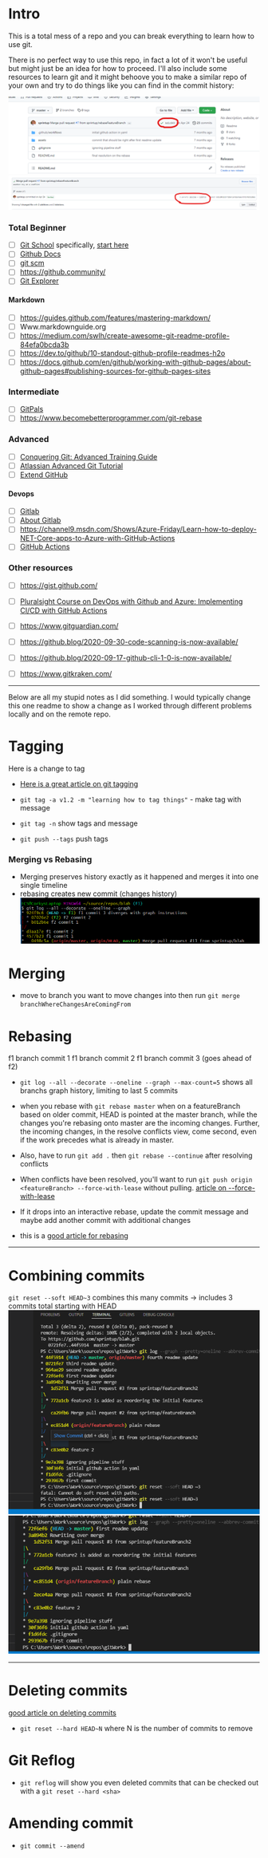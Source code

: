 # Intro

This is a total mess of a repo and you can break everything to learn how to use git. 

There is no perfect way to use this repo, in fact a lot of it won't be useful but might just be an idea for how to proceed. I'll also include some resources to learn git and it might behoove you to make a similar repo of your own and try to do things like you can find in the commit history: 

![mostRecentCommit](/assets/mostRecentCommit.png)
![parentCommit](/assets/parentCommit.png)

### Total Beginner
- [ ] [Git School](https://www.youtube.com/channel/UCshmCws1MijkZLMkPmOmzbQ) specifically, [start here](https://www.youtube.com/watch?v=OZEGnam2M9s&list=PLu-nSsOS6FRIg52MWrd7C_qSnQp3ZoHwW)
- [ ] [Github Docs](https://docs.github.com/en)
- [ ] [git scm](https://git-scm.com/docs)
- [ ] https://github.community/ 
- [ ] [Git Explorer](gitexplorer.com)
#### Markdown 
- [ ] https://guides.github.com/features/mastering-markdown/
- [ ] Www.markdownguide.org
- [ ] https://medium.com/swlh/create-awesome-git-readme-profile-84efa0bcda3b
- [ ] https://dev.to/github/10-standout-github-profile-readmes-h2o 
- [ ] https://docs.github.com/en/github/working-with-github-pages/about-github-pages#publishing-sources-for-github-pages-sites 

### Intermediate 
- [ ] [GitPals](https://www.gitpals.com)
- [ ] https://www.becomebetterprogrammer.com/git-rebase

### Advanced
- [ ] [Conquering Git: Advanced Training Guide](https://www.udemy.com/course/conquering-git-advanced-training-guide/) 
- [ ] [Atlassian Advanced Git Tutorial](https://www.atlassian.com/git/tutorials/advanced-overview)
- [ ] [Extend GitHub](https://github.com/marketplace?type=) 

#### Devops
- [ ] [Gitlab](https://docs.gitlab.com/ee/README.html) 
- [ ] [About Gitlab](https://about.gitlab.com/)
- [ ] https://channel9.msdn.com/Shows/Azure-Friday/Learn-how-to-deploy-NET-Core-apps-to-Azure-with-GitHub-Actions 
- [ ] [GitHub Actions](https://docs.github.com/en/actions)

### Other resources
- [ ] https://gist.github.com/
- [ ] [Pluralsight Course on DevOps with Github and Azure: Implementing CI/CD with GitHub Actions](https://app.pluralsight.com/id/signin/?redirectTo=https%3A%2F%2Fapp.pluralsight.com%2Flibrary%2Fcourses%2F7d044527-6919-4968-8c0a-53ac4881968a%2Ftable-of-contents)
- [ ] https://www.gitguardian.com/
- [ ] https://github.blog/2020-09-30-code-scanning-is-now-available/
- [ ] https://github.blog/2020-09-17-github-cli-1-0-is-now-available/
- [ ] https://www.gitkraken.com/ 



***
Below are all my stupid notes as I did something. I would typically change this one readme to show a change as I worked through different problems locally and on the remote repo. 


# Tagging 
Here is a change to tag
- [Here is a great article on git tagging](https://devconnected.com/how-to-create-git-tags/)

- `git tag -a v1.2 -m "learning how to tag things"` - make tag with message
- `git tag -n` show tags and message
- `git push --tags` push tags

### Merging vs Rebasing
- Merging preserves history exactly as it happened and merges it into one single timeline
- rebasing creates new commit (changes history)
![prepRebase](/assets/prepRebase.png) 

# Merging
- move to branch you want to move changes into then run `git merge branchWhereChangesAreComingFrom`


# Rebasing 

f1 branch commit 1
f1 branch commit 2
f1 branch commit 3 (goes ahead of f2)

- `git log --all --decorate --oneline --graph --max-count=5` shows all branchs graph history, limiting to last 5 commits

- when you rebase with `git rebase master` when on a featureBranch based on older commit, HEAD is pointed at the master branch, while the changes you're rebasing onto master are the incoming changes. Further, the incoming changes, in the resolve conflicts view, come second, even if the work precedes what is already in master.
- Also, have to run `git add .` then `git rebase --continue` after resolving conflicts 
- When conflicts have been resolved, you'll want to run `git push origin <featureBranch> --force-with-lease` without pulling. [article on --force-with-lease](https://itnext.io/git-force-vs-force-with-lease-9d0e753e8c41)
- If it drops into an interactive rebase, update the commit message and maybe add another commit with additional changes

- this is a [good article for rebasing](https://www.becomgitebetterprogrammer.com/git-rebase/#10_Once_you_finish_rebasing_DO_NOT_pull_but_push_immediately_to_remote)

***
# Combining commits
`git reset --soft HEAD~3` combines this many commits -> includes 3 commits total starting with HEAD
![before](/assets/reset.png)
![after](/assets/after.png)

***
# Deleting commits
[good article on deleting commits](https://www.w3docs.com/snippets/git/deleting-commits-from-a-branch-in-git.html)
 - `git reset --hard HEAD~N` where N is the number of commits to remove
 
 # Git Reflog
 - `git reflog` will show you even deleted commits that can be checked out with a `git reset --hard <sha>`

 # Amending commit 
 - `git commit --amend`
